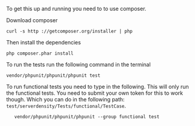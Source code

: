 To get this up and running you need to to use composer. 

Download composer

    curl -s http ://getcomposer.org/installer | php

Then install the dependencies
    
    php composer.phar install

To run the tests run the following command in the terminal
    
    vendor/phpunit/phpunit/phpunit test

To run functional tests you need to type in the following. This will only run the functional tests. You need to submit your own token for this to work though. Which you can do in the following path: `test/serverdensity/Tests/functional/TestCase`.

       vendor/phpunit/phpunit/phpunit --group functional test
